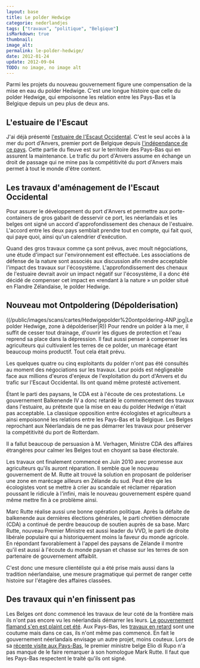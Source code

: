```yaml
---
layout: base
title: Le polder Hedwige
categorie: nederlandjes
tags: ["travaux", "politique", "Belgique"]
isMarkdown: true
thumbnail: 
image_alt: 
permalink: le-polder-hedwige/
date: 2012-01-24
update: 2012-09-04
TODO: no image, no image alt
---
```


Parmi les projets du nouveau gouvernement figure une compensation de la mise en eau du polder Hedwige. C'est une longue histoire que celle du polder Hedwige, qui empoisonne les relation entre les Pays-Bas et la Belgique depuis un peu plus de deux ans.

<!--excerpt-->

## L'estuaire de l'Escaut
J'ai déjà présenté [l'estuaire de l'Escaut Occidental](/voyage-en-zelande-traverser-l-escaut). C'est le seul accès à la mer du port d'Anvers, premier port de Belgique depuis [l'indépendance de ce pays](/voyage-en-zelande-l-independance-de-la-belgique). Cette partie du fleuve est sur le territoire des Pays-Bas qui en assurent la maintenance. Le trafic du port d'Anvers assume en échange un droit de passage qui ne mine pas la compétitivité du port d'Anvers mais permet à tout le monde d'être content.

## Les travaux d'aménagement de l'Escaut Occidental
Pour assurer le développement du port d'Anvers et permettre aux porte-containers de gros gabarit de desservir ce port, les néerlandais et les belges ont signé un accord d'approfondissement des chenaux de l'estuaire. L'accord entre les deux pays semblait prendre tout en compte, qui fait quoi, qui paye quoi, ainsi qu'un calendrier d'exécution.

Quand des gros travaux comme ça sont prévus, avec moult négociations, une étude d'impact sur l'environnement est effectuée. Les associations de défense de la nature sont associés aux discussion afin rendre acceptable l'impact des travaux sur l'écosystème. L'approfondissement des chenaux de l'estuaire devrait avoir un impact négatif sur l'écosystème, il a donc été décidé de compenser cet impact en «rendant à la nature » un polder situé en Flandre Zélandaise, le polder Hedwige.

## Nouveau mot Ontpoldering (Dépolderisation)
((/public/images/scans/cartes/Hedwigepolder%20ontpoldering-ANP.jpg|Le polder Hedwige, zone à dépolderiser|R))
Pour rendre un polder à la mer, il suffit de cesser tout drainage, d'ouvrir les digues de protection et l'eau reprend sa place dans la dépression. Il faut aussi penser à compenser les agriculteurs qui cultivaient les terres de ce polder, un marécage étant beaucoup moins productif. Tout cela était prévu.

Les quelques quatre ou cinq exploitants du polder n'ont pas été consultés au moment des négociations sur les travaux. Leur poids est négligeable face aux millions d'euros d'enjeux de l'exploitation du port d'Anvers et du trafic sur l'Escaut Occidental. Ils ont quand même protesté activement.

Étant le parti des paysans, le CDA est à l'écoute de ces protestations. Le gouvernement Balkenende IV a donc retardé le commencement des travaux dans l'estuaire, au prétexte que la mise en eau du polder Hedwige n'était pas acceptable. La classique opposition entre écologistes et agriculteurs a ainsi empoisonné les relations entre les Pays-Bas et la Belgique. Les Belges reprochant aux Néerlandais de ne pas démarrer les travaux pour préserver la compétitivité du port de Rotterdam.

Il a fallut beaucoup de persuasion à M. Verhagen, Ministre CDA des affaires étrangères pour calmer les Belges tout en choyant sa base électorale.

Les travaux ont finalement commencé en Juin 2010 avec promesse aux agriculteurs qu'ils auront réparation. Il semble que le nouveau gouvernement de M. Rutte ait trouvé la solution en proposant de polderiser une zone en marécage ailleurs en Zélande du sud. Peut être qie les écologistes vont se mettre à crier au scandale et réclamer réparation poussant le ridicule à l'infini, mais le nouveau gouvernement espère quand même mettre fin à ce problème ainsi.

Marc Rutte réalise aussi une bonne opération politique. Après la défaite de balkenende aux dernières élections générales, le parti chrétien démocrate (CDA) a continué de perdre beaucoup de soutien auprès de sa base. Marc Rutte, nouveau Premier Ministre est aussi leader du VVD, le parti de droite libérale populaire qui a historiquement moins la faveur du monde agricole.  En répondant favorablement à l'appel des paysans de Zélande il montre qu'il est aussi à l'écoute du monde paysan et chasse sur les terres de son partenaire de gouvernement affaiblit.

C'est donc une mesure clientéliste qui a été prise mais aussi dans la tradition néerlandaise, une mesure pragmatique qui permet de ranger cette histoire sur l'étagère des affaires classées.

## Des travaux qui n'en finissent pas

Les Belges ont donc commencé les travaux de leur coté de la frontière mais ils n'ont pas encore vu les néerlandais démarrer les leurs. [Le gouvernement flamand s'en est plaint cet été](http://www.ambafrance-nl.org/spip.php?article13071). Aux Pays-Bas, les [travaux en retard](/travaux-n-en-finissent-toujours-pas) sont une coutume mais dans ce cas, ils n'ont même pas commencé. En fait le gouvernement néerlandais envisage un autre projet, moins couteux. Lors de sa [récente visite aux Pays-Bas](http://www.nieuwsblad.be/article/detail.aspx?articleid=DMF20120118_106), le premier ministre belge Elio di Rupo n'a pas manqué de le faire remarquer à son homologue Mark Rutte. Il faut que les Pays-Bas respectent le traité qu'ils ont signé.

<!-- post notes:
http://www.grensmarkeringen.be/BeNL269a-273.htm
--->

